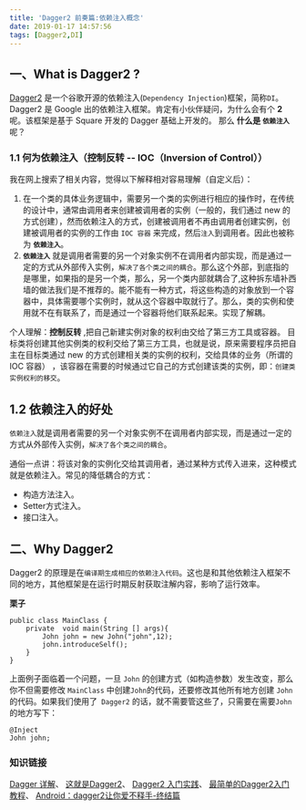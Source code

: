 ```yaml
---
title: 'Dagger2 前奏篇:依赖注入概念'
date: 2019-01-17 14:57:56
tags: [Dagger2,DI]
---
```



## 一、What is Dagger2 ?
 [Dagger2](https://github.com/google/dagger) 是一个谷歌开源的依赖注入(`Dependency Injection`)框架，简称`DI`。Dagger2 是 Google 出的依赖注入框架。肯定有小伙伴疑问，为什么会有个 **2** 呢。该框架是基于 Square 开发的 Dagger 基础上开发的。
 那么 **什么是 `依赖注入`** 呢？
 ### 1.1 何为依赖注入（控制反转 -- IOC（Inversion of Control））
 
我在网上搜索了相关内容，觉得以下解释相对容易理解（自定义后）：
1. 在一个类的具体业务逻辑中，需要另一个类的实例进行相应的操作时，在传统的设计中，通常由调用者来创建被调用者的实例（一般的，我们通过 new 的方式创建），然而依赖注入的方式，创建被调用者不再由调用者创建实例，创建被调用者的实例的工作由 `IOC 容器` 来完成，然后`注入`到调用者。因此也被称为 **`依赖注入`**。
2.  **`依赖注入`** 就是调用者需要的另一个对象实例不在调用者内部实现，而是通过一定的方式从外部传入实例，`解决了各个类之间的耦合`。那么这个外部，到底指的是哪里，如果指的是另一个类，那么，另一个类内部就耦合了,这种拆东墙补西墙的做法我们是不推荐的。能不能有一种方式，将这些构造的对象放到一个容器中，具体需要哪个实例时，就从这个容器中取就行了。那么，类的实例和使用就不在有联系了，而是通过一个容器将他们联系起来。实现了解耦。

个人理解：**控制反转** ,把自己新建实例对象的权利由交给了第三方工具或容器。
目标类将创建其他实例类的权利交给了第三方工具，也就是说，原来需要程序员把自主在目标类通过 new 的方式创建相关类的实例的权利，交给具体的业务（所谓的 IOC 容器） ，该容器在需要的时候通过它自己的方式创建该类的实例，即：`创建类实例权利的移交`。


## 1.2 依赖注入的好处
`依赖注入`就是调用者需要的另一个对象实例不在调用者内部实现，而是通过一定的方式从外部传入实例，`解决了各个类之间的耦合`。

通俗一点讲：将该对象的实例化交给其调用者，通过某种方式传入进来，这种模式就是依赖注入。常见的降低耦合的方式： 
- 构造方法注入。 
- Setter方式注入。 
- 接口注入。

<!--more-->

## 二、Why Dagger2
Dagger2 的原理是在`编译期生成相应的依赖注入代码`。这也是和其他依赖注入框架不同的地方，其他框架是在运行时期反射获取注解内容，影响了运行效率。

**栗子**
```
public class MainClass {
    private  void main(String [] args){
        John john = new John("john",12);
        john.introduceSelf();
    }
}
```

上面例子面临着一个问题，一旦 `John` 的创建方式（如构造参数）发生改变，那么你不但需要修改 `MainClass` 中创建`John`的代码，还要修改其他所有地方创建 `John` 的代码。如果我们使用了` Dagger2` 的话，就不需要管这些了，只需要在需要`John`的地方写下：
```
@Inject
John john;
```


### 知识链接

[Dagger 详解](https://www.jianshu.com/p/269c3f70ec1e)、
[这就是Dagger2](http://www.qingpingshan.com/rjbc/az/170191.html)、
[Dagger2 入门实践](https://juejin.im/entry/589bd2cf8d6d8100585fd86c)、
[最简单的Dagger2入门教程](https://blog.csdn.net/lisdye2/article/details/51942511)、
[Android：dagger2让你爱不释手-终结篇](https://www.jianshu.com/p/65737ac39c44)